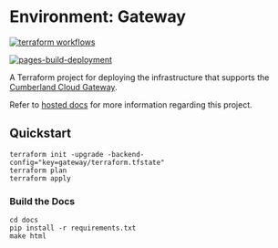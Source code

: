 # Environment: Gateway

[![terraform workflows](https://github.com/cumberland-cloud/env-gateway/actions/workflows/action.yaml/badge.svg)](https://github.com/cumberland-cloud/env-gateway/actions/workflows/action.yaml)

[![pages-build-deployment](https://github.com/cumberland-cloud/env-gateway/actions/workflows/pages/pages-build-deployment/badge.svg)](https://github.com/cumberland-cloud/env-gateway/actions/workflows/pages/pages-build-deployment)

A Terraform project for deploying the infrastructure that supports the [Cumberland Cloud Gateway]().

Refer to [hosted docs](https://cumberland-cloud.github.io/env-gateway/) for more information regarding this project.

## Quickstart

```shell
terraform init -upgrade -backend-config="key=gateway/terraform.tfstate"
terraform plan 
terraform apply
```

### Build the Docs

```shell
cd docs
pip install -r requirements.txt
make html
```

###